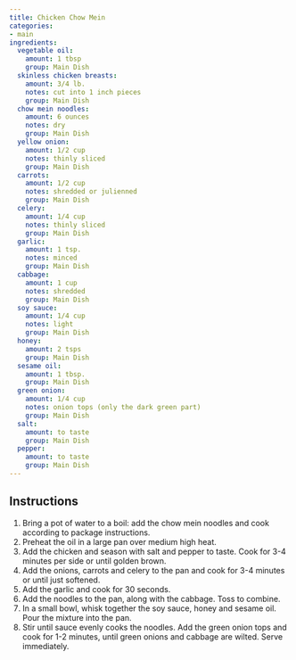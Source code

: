 ```yaml
---
title: Chicken Chow Mein
categories:
- main
ingredients:
  vegetable oil: 
    amount: 1 tbsp
    group: Main Dish
  skinless chicken breasts: 
    amount: 3/4 lb. 
    notes: cut into 1 inch pieces
    group: Main Dish
  chow mein noodles: 
    amount: 6 ounces
    notes: dry
    group: Main Dish
  yellow onion: 
    amount: 1/2 cup
    notes: thinly sliced
    group: Main Dish
  carrots: 
    amount: 1/2 cup 
    notes: shredded or julienned
    group: Main Dish
  celery: 
    amount: 1/4 cup
    notes: thinly sliced
    group: Main Dish
  garlic: 
    amount: 1 tsp. 
    notes: minced
    group: Main Dish
  cabbage: 
    amount: 1 cup 
    notes: shredded
    group: Main Dish
  soy sauce: 
    amount: 1/4 cup 
    notes: light
    group: Main Dish
  honey: 
    amount: 2 tsps
    group: Main Dish
  sesame oil: 
    amount: 1 tbsp.
    group: Main Dish
  green onion: 
    amount: 1/4 cup 
    notes: onion tops (only the dark green part)
    group: Main Dish
  salt: 
    amount: to taste
    group: Main Dish
  pepper: 
    amount: to taste
    group: Main Dish
---
```

## Instructions
1. Bring a pot of water to a boil: add the chow mein noodles and cook according to package instructions.
2. Preheat the oil in a large pan over medium high heat.
3. Add the chicken and season with salt and pepper to taste. Cook for 3-4 minutes per side or until golden brown.
4. Add the onions, carrots and celery to the pan and cook for 3-4 minutes or until just softened.
5. Add the garlic and cook for 30 seconds.
6. Add the noodles to the pan, along with the cabbage. Toss to combine.
7. In a small bowl, whisk together the soy sauce, honey and sesame oil. Pour the mixture into the pan.
8. Stir until sauce evenly cooks the noodles. Add the green onion tops and cook for 1-2 minutes, until green onions and cabbage are wilted. Serve immediately.
